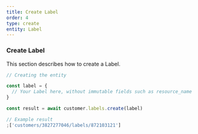 ```yaml
---
title: Create Label
order: 4
type: create
entity: Label
---
```


### Create Label

This section describes how to create a Label.

```javascript
// Creating the entity

const label = {
  // Your Label here, without immutable fields such as resource_name
}

const result = await customer.labels.create(label)
```

```javascript
// Example result
;['customers/3827277046/labels/872103121']
```
